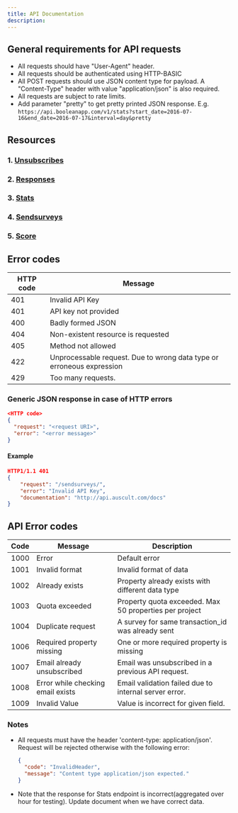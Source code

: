 ```yaml
---
title: API Documentation
description: 
---
```


## General requirements for API requests

- All requests should have "User-Agent" header.
- All requests should be authenticated using HTTP-BASIC
- All POST requests should use JSON content type for payload. A "Content-Type" header with value "application/json" is also required.
- All requests are subject to rate limits.
- Add parameter "pretty" to get pretty printed JSON response. E.g. `https://api.booleanapp.com/v1/stats?start_date=2016-07-16&end_date=2016-07-17&interval=day&pretty`


## Resources

### 1. [Unsubscribes](/api-unsubscribes/)

### 2. [Responses](/api-responses/)

### 3. [Stats](/api-stats/)

### 4. [Sendsurveys](/api-sendsurveys/)

### 5. [Score](/api-score/)




## Error codes

|HTTP code|Message|
|---------|-------|
|401|Invalid API Key|
|401|API key not provided|
|400|Badly formed JSON|
|404|Non-existent resource is requested|
|405|Method not allowed|
|422|Unprocessable request. Due to wrong data type or erroneous expression|
|429|Too many requests.|

### Generic JSON response in case of HTTP errors

```json
<HTTP code>
{
  "request": "<request URI>",
  "error": "<error message>"
}
```

#### Example
```json
HTTP1/1.1 401
{
    "request": "/sendsurveys/",
    "error": "Invalid API Key",
    "documentation": "http://api.auscult.com/docs"
}
```

## API Error codes

|Code|Message|Description|
|----|-------|-----------|
|1000|Error|Default error|
|1001|Invalid format|Invalid format of data|
|1002|Already exists|Property already exists with different data type|
|1003|Quota exceeded|Property quota exceeded. Max 50 properties per project|
|1004|Duplicate request|A survey for same transaction_id was already sent|
|1006|Required property missing|One or more required property is missing|
|1007|Email already unsubscribed|Email was unsubscribed in a previous API request.|
|1008|Error while checking email exists|Email validation failed due to internal server error.|
|1009|Invalid Value|Value is incorrect for given field.|

### Notes

- All requests must have the header 'content-type: application/json'. Request will be rejected otherwise with the following error:
  ```json
  {
    "code": "InvalidHeader",
    "message": "Content type application/json expected."
  }
  ```

- Note that the response for Stats endpoint is incorrect(aggregated over hour for testing). Update document when we have correct data.
